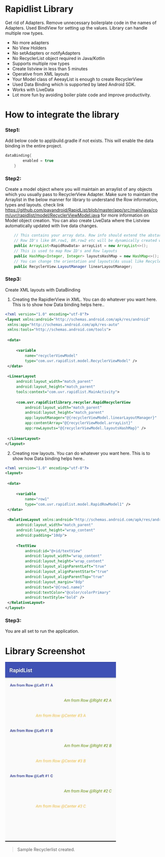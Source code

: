 # Rapidlist Library

Get rid of Adapters. Remove unnecessary boilerplate code in the names of Adapters. Used BindView for setting up the values. Library can handle multiple row types.
 - No more adapters
 - No View Holders
 - No setAdapters or notifyAdapters
 - No RecyclerList object required in Java/Kotlin
 - Supports multiple row types
 - Create listview in less than 5 minutes
 - Operative from XML layouts
 - Your Model class of AeeayList is enough to create RecyclerView
 - Used Data Binding which is supported by lated Android SDK.
 - Works with LiveData
 - Lot more fun by avoiding boiler plate code and improve productivity.

# How to integrate the library

### Step1:
Add below code to app\build.gradle if not exists. This will enable the data binding in the entire project.
```gradle
dataBinding{
        enabled = true
    }
```
### Step2:
Create a model object where you will maintain an arraylist of any objects which you usually pass to RecyclerView Adapter. Make sure to maintain the Arraylist in the below manner for library to understand the Row information, types and layouts. check link https://github.com/pavandroid/RapidList/blob/master/app/src/main/java/com/uvr/rapidlist/model/RecyclerViewModel.java for more information on Model object creation. You can also create LiveData where the Listview automatically updated with live data changes.
```Java
    // This contains your array data. Row info should extend the abstarct class RapidRowData. 
    // Row ID's like BR.row1, BR.row2 etc will be dynamically created while build time. Clean and build if not available.
    public ArrayList<RapidRowData> arrayList = new ArrayList<>();
    // This is used to map Row ID's and Row layouts
    public HashMap<Integer, Integer> layoutsHashMap = new HashMap<>();
    // You can change the orientation and layouts(As usual like Recyclerview)
    public RecyclerView.LayoutManager linearLayoutManager;
```

### Step3:
 Create XML layouts with DataBinding
   1. Creating the RapidlerView in XML. You can do whatever you want here. This is to show how Data binding helps here..
   ```XML
   <?xml version="1.0" encoding="utf-8"?>
<layout xmlns:android="http://schemas.android.com/apk/res/android"
    xmlns:app="http://schemas.android.com/apk/res-auto"
    xmlns:tools="http://schemas.android.com/tools">

    <data>

        <variable
            name="recyclerViewModel"
            type="com.uvr.rapidlist.model.RecyclerViewModel" />
    </data>

    <LinearLayout
        android:layout_width="match_parent"
        android:layout_height="match_parent"
        tools:context="com.uvr.rapidlist.MainActivity">

        <com.uvr.rapidlistlibrary.recycler.RapidRecyclerView
            android:layout_width="match_parent"
            android:layout_height="match_parent"
            app:layoutManager="@{recyclerViewModel.linearLayoutManager}"
            app:contentArray="@{recyclerViewModel.arrayList}"
            app:rowLayouts="@{recyclerViewModel.layoutsHashMap}" />

    </LinearLayout>
</layout>
   ```
   2. Creating row layouts. You can do whatever you want here. This is to show how Data binding helps here..
   
   ```xml
<?xml version="1.0" encoding="utf-8"?>
<layout>

    <data>

        <variable
            name="row1"
            type="com.uvr.rapidlist.model.RapidRowModel1" />
    </data>

    <RelativeLayout xmlns:android="http://schemas.android.com/apk/res/android"
        android:layout_width="match_parent"
        android:layout_height="wrap_content"
        android:padding="10dp">

        <TextView
            android:id="@+id/textView"
            android:layout_width="wrap_content"
            android:layout_height="wrap_content"
            android:layout_alignParentLeft="true"
            android:layout_alignParentStart="true"
            android:layout_alignParentTop="true"
            android:layout_margin="8dp"
            android:text="@{row1.name}"
            android:textColor="@color/colorPrimary"
            android:textStyle="bold" />
    </RelativeLayout>
</layout>
   ```
   
### Step3:
You are all set to run the application.
# Library Screenshot

![](https://raw.githubusercontent.com/pavandroid/RapidList/master/screenshots/Capture.JPG)

> Sample Recyclerlist created.


